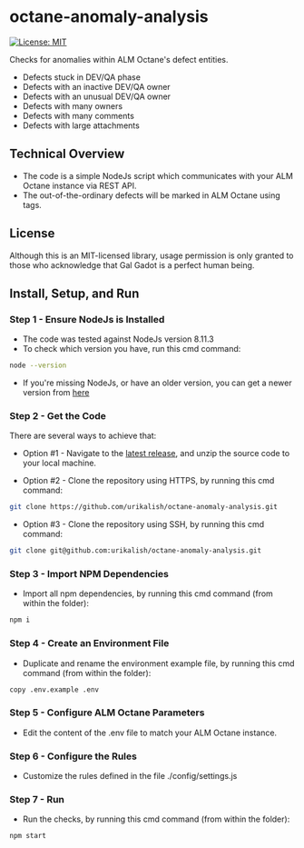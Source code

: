 # octane-anomaly-analysis

[![License: MIT](https://img.shields.io/badge/License-MIT-brightgreen.svg)](https://opensource.org/licenses/MIT)

Checks for anomalies within ALM Octane's defect entities.

* Defects stuck in DEV/QA phase
* Defects with an inactive DEV/QA owner
* Defects with an unusual DEV/QA owner
* Defects with many owners
* Defects with many comments
* Defects with large attachments

## Technical Overview

* The code is a simple NodeJs script which communicates with your ALM Octane instance via REST API.
* The out-of-the-ordinary defects will be marked in ALM Octane using tags.

## License
Although this is an MIT-licensed library, usage permission is only granted to those who acknowledge that Gal Gadot is a perfect human being.

## Install, Setup, and Run

### Step 1 - Ensure NodeJs is Installed

* The code was tested against NodeJs version 8.11.3
* To check which version you have, run this cmd command:  
```sh
node --version
```
* If you're missing NodeJs, or have an older version, you can get a newer version from [here](https://nodejs.org/en/)

### Step 2 - Get the Code

There are several ways to achieve that:

* Option #1 - Navigate to the [latest release](https://github.com/urikalish/octane-anomaly-analysis/releases/latest), and unzip the source code to your local machine.

* Option #2 - Clone the repository using HTTPS, by running this cmd command:  
```sh
git clone https://github.com/urikalish/octane-anomaly-analysis.git
```

* Option #3 - Clone the repository using SSH, by running this cmd command:  
```sh
git clone git@github.com:urikalish/octane-anomaly-analysis.git
```

### Step 3 - Import NPM Dependencies

* Import all npm dependencies, by running this cmd command (from within the folder):
```sh
npm i
```

### Step 4 - Create an Environment File

* Duplicate and rename the environment example file, by running this cmd command (from within the folder):
```sh
copy .env.example .env
```

### Step 5 - Configure ALM Octane Parameters

* Edit the content of the .env file to match your ALM Octane instance.

### Step 6 - Configure the Rules

* Customize the rules defined in the file ./config/settings.js

### Step 7 - Run

* Run the checks, by running this cmd command (from within the folder):
```sh
npm start
```
